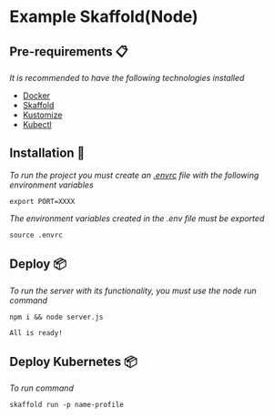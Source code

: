 # Example Skaffold(Node)

## Pre-requirements 📋

_It is recommended to have the following technologies installed_

* [Docker](https://www.docker.com/get-started)
* [Skaffold](https://skaffold.dev/)
* [Kustomize](https://kustomize.io/)
* [Kubectl](https://kubernetes.io/es/docs/tasks/tools/install-kubectl/)

## Installation 🔧

_To run the project you must create an [.envrc](.envrc-example) file with the following environment variables_

```
export PORT=XXXX

```

_The environment variables created in the .env file must be exported_

```
source .envrc
```
## Deploy 📦
_To run the server with its functionality, you must use the node run command_

```
npm i && node server.js

All is ready!
```


## Deploy Kubernetes 📦

_To run command_

```
skaffold run -p name-profile
```
